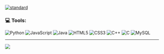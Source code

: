 <a href="https://www.facebook.com/je.things.1/">![standard](https://user-images.githubusercontent.com/93860350/220963136-d53ba750-59ec-49b4-a5b0-3478cca8da64.gif)</a>

<!---
### 🌐 Socials:
[![JEDELACRUZ](https://img.shields.io/badge/Facebook-%231877F2.svg?logo=Facebook&logoColor=white)](https://facebook.com/https://www.facebook.com/je.things.1/) [![Instagram](https://img.shields.io/badge/Instagram-%23E4405F.svg?logo=Instagram&logoColor=white)](https://instagram.com/https://www.instagram.com/definitelyynotje/?hl=en) [![YouTube](https://img.shields.io/badge/YouTube-%23FF0000.svg?logo=YouTube&logoColor=white)](https://youtube.com/@https://www.youtube.com/channel/UCyKoB4rRchG_1k5x2uWqEKQ) 
--->
### 💻 Tools:
![Python](https://img.shields.io/badge/python-3670A0?style=for-the-badge&logo=python&logoColor=ffdd54) ![JavaScript](https://img.shields.io/badge/javascript-%23323330.svg?style=for-the-badge&logo=javascript&logoColor=%23F7DF1E) ![Java](https://img.shields.io/badge/java-%23ED8B00.svg?style=for-the-badge&logo=java&logoColor=white) ![HTML5](https://img.shields.io/badge/html5-%23E34F26.svg?style=for-the-badge&logo=html5&logoColor=white) ![CSS3](https://img.shields.io/badge/css3-%231572B6.svg?style=for-the-badge&logo=css3&logoColor=white) ![C++](https://img.shields.io/badge/c++-%2300599C.svg?style=for-the-badge&logo=c%2B%2B&logoColor=white) ![C](https://img.shields.io/badge/c-%2300599C.svg?style=for-the-badge&logo=c&logoColor=white) ![MySQL](https://img.shields.io/badge/mysql-%2300f.svg?style=for-the-badge&logo=mysql&logoColor=white)
<!---
### 📊 Stats:
![](https://github-readme-stats.vercel.app/api/top-langs/?username=jedelacruz&theme=default&hide_border=true&include_all_commits=false&count_private=false&layout=compact)
---->
---
[![](https://visitcount.itsvg.in/api?id=jedelacruz&icon=6&color=12)](https://visitcount.itsvg.in)


